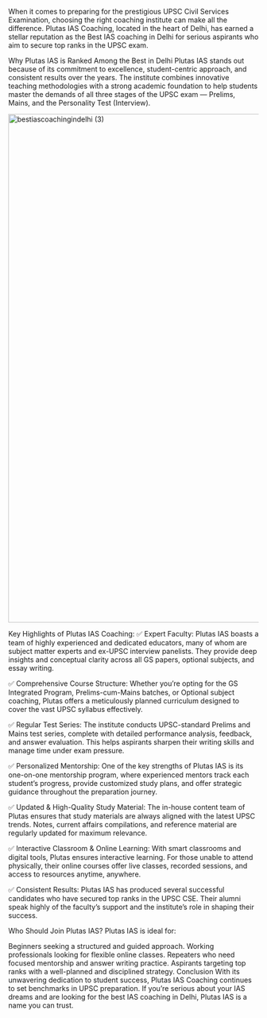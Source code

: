 
When it comes to preparing for the prestigious UPSC Civil Services Examination, choosing the right coaching institute can make all the difference. Plutas IAS Coaching, located in the heart of Delhi, has earned a stellar reputation as the Best IAS coaching in Delhi for serious aspirants who aim to secure top ranks in the UPSC exam.

Why Plutas IAS is Ranked Among the Best in Delhi
Plutas IAS stands out because of its commitment to excellence, student-centric approach, and consistent results over the years. The institute combines innovative teaching methodologies with a strong academic foundation to help students master the demands of all three stages of the UPSC exam — Prelims, Mains, and the Personality Test (Interview).

<img width="1536" height="1024" alt="bestiascoachingindelhi (3)" src="https://github.com/user-attachments/assets/e3b6b59b-769a-4391-a48d-797250573ebf" />


Key Highlights of Plutas IAS Coaching:
✅ Expert Faculty: Plutas IAS boasts a team of highly experienced and dedicated educators, many of whom are subject matter experts and ex-UPSC interview panelists. They provide deep insights and conceptual clarity across all GS papers, optional subjects, and essay writing.

✅ Comprehensive Course Structure: Whether you’re opting for the GS Integrated Program, Prelims-cum-Mains batches, or Optional subject coaching, Plutas offers a meticulously planned curriculum designed to cover the vast UPSC syllabus effectively.

✅ Regular Test Series: The institute conducts UPSC-standard Prelims and Mains test series, complete with detailed performance analysis, feedback, and answer evaluation. This helps aspirants sharpen their writing skills and manage time under exam pressure.

✅ Personalized Mentorship: One of the key strengths of Plutas IAS is its one-on-one mentorship program, where experienced mentors track each student’s progress, provide customized study plans, and offer strategic guidance throughout the preparation journey.

✅ Updated & High-Quality Study Material: The in-house content team of Plutas ensures that study materials are always aligned with the latest UPSC trends. Notes, current affairs compilations, and reference material are regularly updated for maximum relevance.

✅ Interactive Classroom & Online Learning: With smart classrooms and digital tools, Plutas ensures interactive learning. For those unable to attend physically, their online courses offer live classes, recorded sessions, and access to resources anytime, anywhere.

✅ Consistent Results: Plutas IAS has produced several successful candidates who have secured top ranks in the UPSC CSE. Their alumni speak highly of the faculty’s support and the institute’s role in shaping their success.

Who Should Join Plutas IAS?
Plutas IAS is ideal for:

Beginners seeking a structured and guided approach.
Working professionals looking for flexible online classes.
Repeaters who need focused mentorship and answer writing practice.
Aspirants targeting top ranks with a well-planned and disciplined strategy.
Conclusion
With its unwavering dedication to student success, Plutas IAS Coaching continues to set benchmarks in UPSC preparation. If you’re serious about your IAS dreams and are looking for the best IAS coaching in Delhi, Plutas IAS is a name you can trust.
